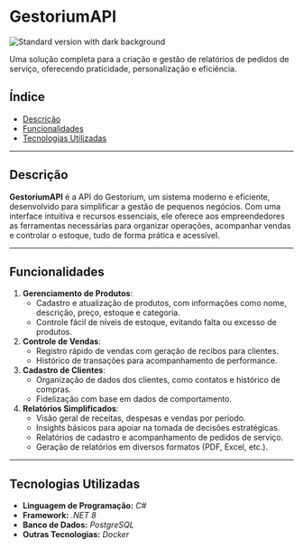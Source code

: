 # **GestoriumAPI**  
![Standard version with dark background](https://github.com/user-attachments/assets/b1115baa-d835-4a13-b214-46246ce16a7c)

Uma solução completa para a criação e gestão de relatórios de pedidos de serviço, oferecendo praticidade, personalização e eficiência.

## **Índice**  
- [Descrição](#descrição)  
- [Funcionalidades](#funcionalidades)  
- [Tecnologias Utilizadas](#tecnologias-utilizadas)  

---

## **Descrição**  
**GestoriumAPI** é a API do Gestorium, um sistema moderno e eficiente, desenvolvido para simplificar a gestão de pequenos negócios. Com uma interface intuitiva e recursos essenciais, ele oferece aos empreendedores as ferramentas necessárias para organizar operações, acompanhar vendas e controlar o estoque, tudo de forma prática e acessível.

---

## **Funcionalidades**  

1. **Gerenciamento de Produtos**:
    - Cadastro e atualização de produtos, com informações como nome, descrição, preço, estoque e categoria.
    - Controle fácil de níveis de estoque, evitando falta ou excesso de produtos.
2. **Controle de Vendas**:
    - Registro rápido de vendas com geração de recibos para clientes.
    - Histórico de transações para acompanhamento de performance.
3. **Cadastro de Clientes**:
    - Organização de dados dos clientes, como contatos e histórico de compras.
    - Fidelização com base em dados de comportamento.
4. **Relatórios Simplificados**:
    - Visão geral de receitas, despesas e vendas por período.
    - Insights básicos para apoiar na tomada de decisões estratégicas.
    - Relatórios de cadastro e acompanhamento de pedidos de serviço.  
    - Geração de relatórios em diversos formatos (PDF, Excel, etc.).  
---

## **Tecnologias Utilizadas**  
- **Linguagem de Programação:** _C#_  
- **Framework:** _.NET 8_  
- **Banco de Dados:** _PostgreSQL_  
- **Outras Tecnologias:** _Docker_  

